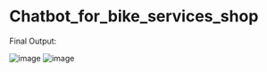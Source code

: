 # Chatbot_for_bike_services_shop

Final Output:

  ![image](https://github.com/rjaveria/Chatbot_for_bike_services_shop/assets/140335140/7e64f58a-59c2-4d42-9440-a127b6a02c08)   ![image](https://github.com/rjaveria/Chatbot_for_bike_services_shop/assets/140335140/58143c65-dad6-44ed-90a0-d7ec2fb9e64d)

